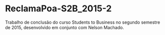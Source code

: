 # ReclamaPoa-S2B_2015-2

Trabalho de conclusão do curso Students to Business no segundo semestre de 2015, desenvolvido em conjunto com Nelson Machado.
